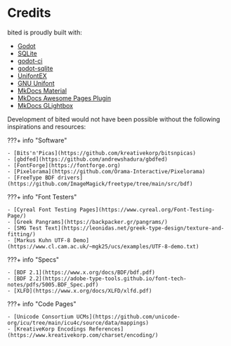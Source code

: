 # Credits

bited is proudly built with:

- [Godot](https://godotengine.org/)
- [SQLite](https://www.sqlite.org/)
- [godot-ci](https://github.com/aBARICHELLO/godot-ci)
- [godot-sqlite](https://github.com/2shady4u/godot-sqlite)
- [UnifontEX](https://github.com/stgiga/UnifontEX)
- [GNU Unifont](https://unifoundry.com/unifont)
- [MkDocs Material](https://squidfunk.github.io/mkdocs-material/)
- [MkDocs Awesome Pages Plugin](https://github.com/lukasgeiter/mkdocs-awesome-pages-plugin)
- [MkDocs GLightbox](https://github.com/blueswen/mkdocs-glightbox)

Development of bited would not have been possible without the following
inspirations and resources:

???+ info "Software"

    - [Bits'n'Picas](https://github.com/kreativekorp/bitsnpicas)
    - [gbdfed](https://github.com/andrewshadura/gbdfed)
    - [FontForge](https://fontforge.org)
    - [Pixelorama](https://github.com/Orama-Interactive/Pixelorama)
    - [FreeType BDF drivers](https://github.com/ImageMagick/freetype/tree/main/src/bdf)

???+ info "Font Testers"

    - [Cyreal Font Testing Pages](https://www.cyreal.org/Font-Testing-Page/)
    - [Greek Pangrams](https://backpacker.gr/pangrams/)
    - [SMG Test Text](https://leonidas.net/greek-type-design/texture-and-fitting/)
    - [Markus Kuhn UTF-8 Demo](https://www.cl.cam.ac.uk/~mgk25/ucs/examples/UTF-8-demo.txt)

???+ info "Specs"

    - [BDF 2.1](https://www.x.org/docs/BDF/bdf.pdf)
    - [BDF 2.2](https://adobe-type-tools.github.io/font-tech-notes/pdfs/5005.BDF_Spec.pdf)
    - [XLFD](https://www.x.org/docs/XLFD/xlfd.pdf)

???+ info "Code Pages"

    - [Unicode Consortium UCMs](https://github.com/unicode-org/icu/tree/main/icu4c/source/data/mappings)
    - [KreativeKorp Encodings References](https://www.kreativekorp.com/charset/encoding/)
